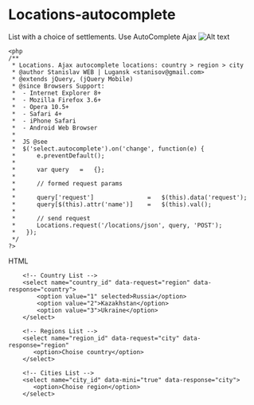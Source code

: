 Locations-autocomplete
======================

List with a choice of settlements. Use AutoComplete Ajax
![Alt text](http://cdn.joxi.ru/uploads/prod/2014/06/16/7ff/c96/a8376f7c8a680c19e334cd16fb4d2b7d62563e21.jpg "See example")
```
<php
/**
 * Locations. Ajax autocomplete locations: country > region > city
 * @author Stanislav WEB | Lugansk <stanisov@gmail.com>
 * @extends jQuery, (jQuery Mobile)
 * @since Browsers Support:
 *  - Internet Explorer 8+
 *  - Mozilla Firefox 3.6+
 *  - Opera 10.5+
 *  - Safari 4+
 *  - iPhone Safari
 *  - Android Web Browser
 *  
 *  JS @see 
 *  $('select.autocomplete').on('change', function(e) {
 *      e.preventDefault();
 *      
 *      var query   =   {}; 
 *      
 *      // formed request params
 *      
 *      query['request']               =   $(this).data('request');
 *      query[$(this).attr('name')]    =   $(this).val();
 *      
 *      // send request
 *      Locations.request('/locations/json', query, 'POST');
 *   });   
 */
?>
```
HTML
```
	<!-- Country List -->
	<select name="country_id" data-request="region" data-response="country">
        <option value="1" selected>Russia</option>
        <option value="2">Kazakhstan</option>
        <option value="3">Ukraine</option>
    </select> 
	
	<!-- Regions List -->
    <select name="region_id" data-request="city" data-response="region" 
       <option>Choise country</option>                      
    </select>
	
	<!-- Cities List -->
    <select name="city_id" data-mini="true" data-response="city">
       <option>Choise region</option>                      
    </select> 
```
